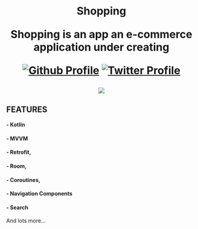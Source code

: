 <h1 align="center">Shopping  

<p align="center">
Shopping is an app an e-commerce application under creating
</p>

<p align="center">
  <a href="https://github.com/osamasayed151"><img alt="Github Profile" src="https://badges.aleen42.com/src/github.svg"/></a> 
  <a href="https://twitter.com/osamasayed585"><img alt="Twitter Profile" src="https://badges.aleen42.com/src/twitter.svg"/></a> 
</p>

<p align="center">
<img src ="https://user-images.githubusercontent.com/68209547/138667286-ddd57ec5-dd55-4f72-bf6c-9556157ee3a2.png">
</p>

## FEATURES 
#### - Kotlin
#### - MVVM 
#### - Retrofit, 
#### - Room, 
#### - Coroutines, 
#### - Navigation Components
#### - Search
And lots more...
